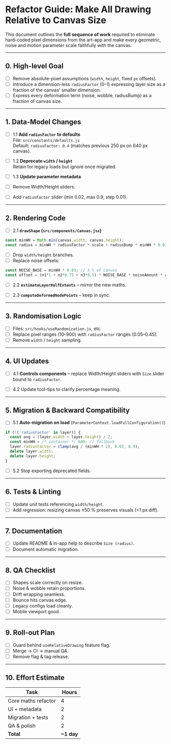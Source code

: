 # Refactor Guide: Make All Drawing Relative to Canvas Size

This document outlines the **full sequence of work** required to eliminate hard-coded pixel dimensions from the art-app and make every geometric, noise and motion parameter scale faithfully with the canvas.

---

## 0. High-level Goal

- [ ] Remove absolute-pixel assumptions (`width`, `height`, fixed `px` offsets).
- [ ] Introduce a dimension-less `radiusFactor` (0–1) expressing layer size as a fraction of the canvas' smaller dimension.
- [ ] Express every deformation term (noise, wobble, radiusBump) as a fraction of canvas size.

---

## 1. Data-Model Changes

 - [ ] 1.1 **Add `radiusFactor` to defaults**  
  File: `src/constants/defaults.js`  
  Default: `radiusFactor: 0.4` (matches previous 250 px on 640 px canvas).

 - [ ] 1.2 **Deprecate `width` / `height`**  
  Retain for legacy loads but ignore once migrated.

 - [ ] 1.3 **Update parameter metadata**  
  - [ ] Remove Width/Height sliders.  
  - [ ] Add `radiusFactor` slider (min 0.02, max 0.9, step 0.01).

---

## 2. Rendering Code

 - [ ] 2.1 **`drawShape` (`src/components/Canvas.jsx`)**

```js
const minWH = Math.min(canvas.width, canvas.height);
const radius = minWH * radiusFactor * scale + radiusBump * minWH * 0.02;
```
 - [ ] Drop `width/height` branches.
 - [ ] Replace noise offsets:
```js
const NOISE_BASE = minWH * 0.03; // 3 % of canvas
const offset = (n1*1 + n2*0.75 + n3*0.5) * NOISE_BASE * noiseAmount * amplitudeFactor;
```

 - [ ] 2.2 **`estimateLayerHalfExtents`** – mirror the new maths.

 - [ ] 2.3 **`computeDeformedNodePoints`** – keep in sync.

---

## 3. Randomisation Logic

 - [ ] Files: `src/hooks/useRandomization.js`, etc.
 - [ ] Replace pixel ranges (10–900) with `radiusFactor` ranges (0.05–0.45).
 - [ ] Remove `width` / `height` sampling.

---

## 4. UI Updates

 - [ ] 4.1 **Controls components** – replace Width/Height sliders with `Size` slider bound to `radiusFactor`.

 - [ ] 4.2 Update tool-tips to clarify percentage meaning.

---

## 5. Migration & Backward Compatibility

 - [ ] 5.1 **Auto-migration on load**  (`ParameterContext.loadFullConfiguration()`)
```js
if (!('radiusFactor' in layer)) {
  const avg = (layer.width + layer.height) / 2;
  const minWH = /* container */ 640; // fallback
  layer.radiusFactor = clamp(avg / (minWH * 2), 0.02, 0.9);
  delete layer.width;
  delete layer.height;
}
```

 - [ ] 5.2 Stop exporting deprecated fields.

---

## 6. Tests & Linting

 - [ ] Update unit tests referencing `width/height`.
 - [ ] Add regression: resizing canvas ±50 % preserves visuals (<1 px diff).

---

## 7. Documentation

 - [ ] Update README & in-app help to describe `Size (radius)`.
 - [ ] Document automatic migration.

---

## 8. QA Checklist

- [ ] Shapes scale correctly on resize.  
- [ ] Noise & wobble retain proportions.  
- [ ] Drift wrapping seamless.  
- [ ] Bounce hits canvas edge.  
- [ ] Legacy configs load cleanly.  
- [ ] Mobile viewport good.

---

## 9. Roll-out Plan

 - [ ] Guard behind `useRelativeDrawing` feature flag.  
 - [ ] Merge → CI → manual QA.  
 - [ ] Remove flag & tag release.

---

## 10. Effort Estimate

| Task | Hours |
| --- | --- |
| Core maths refactor | 4 |
| UI + metadata | 2 |
| Migration + tests | 2 |
| QA & polish | 2 |
| **Total** | **~1 day** |
